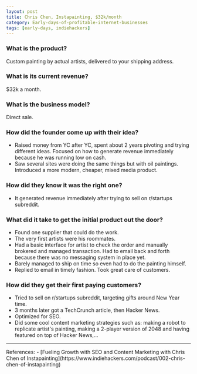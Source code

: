 ```yaml
---
layout: post
title: Chris Chen, Instapainting, $32k/month
category: Early-days-of-profitable-internet-businesses
tags: [early-days, indiehackers]
---
```


### What is the product?

Custom painting by actual artists, delivered to your shipping address.

### What is its current revenue?

$32k a month.

### What is the business model?

Direct sale.

### How did the founder come up with their idea?

- Raised money from YC after YC, spent about 2 years pivoting and trying
  different ideas. Focused on how to generate revenue immediately because he
  was running low on cash.
- Saw several sites were doing the same things but with oil paintings.
  Introduced a more modern, cheaper, mixed media product.

### How did they know it was the right one?

- It generated revenue immediately after trying to sell on r/startups
  subreddit.

### What did it take to get the initial product out the door?

- Found one supplier that could do the work.
- The very first artists were his roommates.
- Had a basic interface for artist to check the order and manually brokered and
  managed transaction. Had to email back and forth because there was no
  messaging system in place yet.
- Barely managed to ship on time so even had to do the painting himself.
- Replied to email in timely fashion. Took great care of customers.

### How did they get their first paying customers?

- Tried to sell on r/startups subreddit, targeting gifts around New Year time.
- 3 months later got a TechCrunch article, then Hacker News.
- Optimized for SEO.
- Did some cool content marketing strategies such as: making a robot to
  replicate artist's painting, making a 2-player version of 2048 and having
  featured on top of Hacker News,...

<hr>
References:
- [Fueling Growth with SEO and Content Marketing with Chris Chen of Instapainting](https://www.indiehackers.com/podcast/002-chris-chen-of-instapainting)
